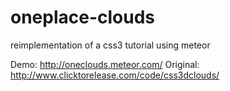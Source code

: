 # oneplace-clouds

reimplementation of a css3 tutorial using meteor

Demo: http://oneclouds.meteor.com/
Original: http://www.clicktorelease.com/code/css3dclouds/
